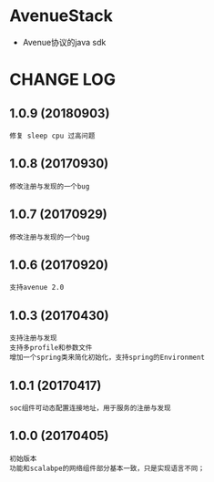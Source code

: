 # AvenueStack

* Avenue协议的java sdk

# CHANGE LOG

## 1.0.9   (20180903)

   	修复 sleep cpu 过高问题

## 1.0.8   (20170930)

   	修改注册与发现的一个bug
   	
## 1.0.7   (20170929)

   	修改注册与发现的一个bug
   	
## 1.0.6   (20170920)

   	支持avenue 2.0
   	
## 1.0.3   (20170430)

   	支持注册与发现
   	支持多profile和参数文件
   	增加一个spring类来简化初始化，支持spring的Environment

## 1.0.1   (20170417)

   	soc组件可动态配置连接地址，用于服务的注册与发现

## 1.0.0   (20170405)

   	初始版本
   	功能和scalabpe的网络组件部分基本一致，只是实现语言不同；
	
